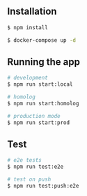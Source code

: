 ## Installation

```bash
$ npm install

$ docker-compose up -d
```

## Running the app

```bash
# development
$ npm run start:local

# homolog
$ npm run start:homolog

# production mode
$ npm run start:prod
```

## Test

```bash
# e2e tests
$ npm run test:e2e

# test on push
$ npm run test:push:e2e
```

